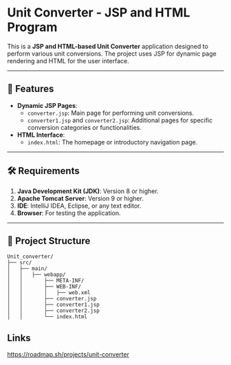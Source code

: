 # Unit Converter - JSP and HTML Program

This is a **JSP and HTML-based Unit Converter** application designed to perform various unit conversions. The project uses JSP for dynamic page rendering and HTML for the user interface.

---

## 🚀 Features
- **Dynamic JSP Pages**:
  - `converter.jsp`: Main page for performing unit conversions.
  - `converter1.jsp` and `converter2.jsp`: Additional pages for specific conversion categories or functionalities.
- **HTML Interface**:
  - `index.html`: The homepage or introductory navigation page.

---

## 🛠 Requirements
1. **Java Development Kit (JDK)**: Version 8 or higher.
2. **Apache Tomcat Server**: Version 9 or higher.
3. **IDE**: IntelliJ IDEA, Eclipse, or any text editor.
4. **Browser**: For testing the application.

---

## 📂 Project Structure
```plaintext
Unit_converter/
├── src/
│   ├── main/
│   │   ├── webapp/
│   │       ├── META-INF/
│   │       ├── WEB-INF/
│   │       │   ├── web.xml
│   │       ├── converter.jsp
│   │       ├── converter1.jsp
│   │       ├── converter2.jsp
│   │       └── index.html
```
## Links
https://roadmap.sh/projects/unit-converter
